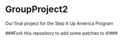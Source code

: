 # GroupProject2
Our final project for the Step It Up America Program

###Fork this repository to add some patches to it!###
